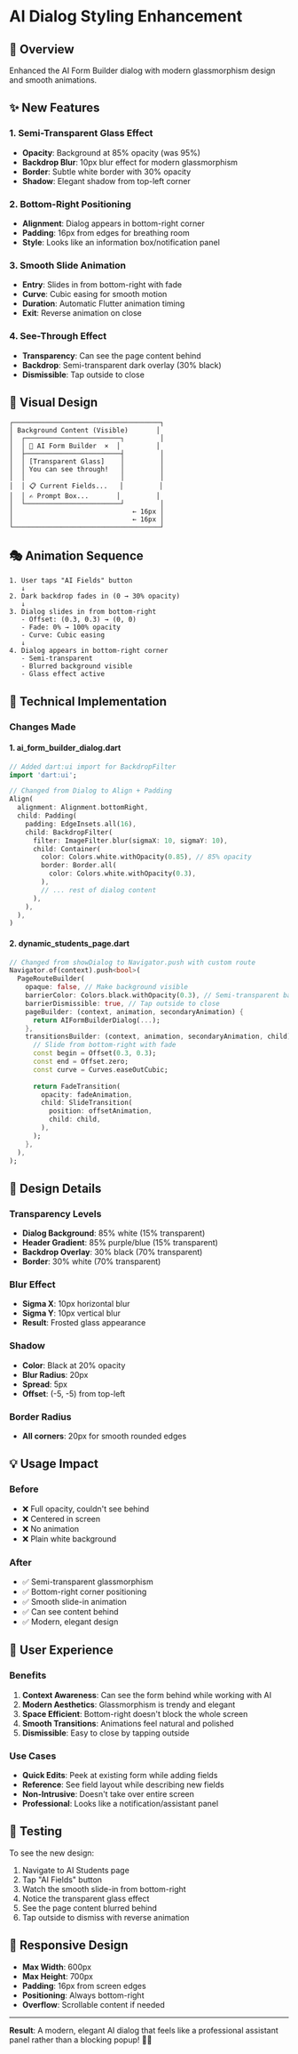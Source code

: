 # AI Dialog Styling Enhancement

## 🎨 Overview
Enhanced the AI Form Builder dialog with modern glassmorphism design and smooth animations.

## ✨ New Features

### 1. **Semi-Transparent Glass Effect**
- **Opacity**: Background at 85% opacity (was 95%)
- **Backdrop Blur**: 10px blur effect for modern glassmorphism
- **Border**: Subtle white border with 30% opacity
- **Shadow**: Elegant shadow from top-left corner

### 2. **Bottom-Right Positioning**
- **Alignment**: Dialog appears in bottom-right corner
- **Padding**: 16px from edges for breathing room
- **Style**: Looks like an information box/notification panel

### 3. **Smooth Slide Animation**
- **Entry**: Slides in from bottom-right with fade
- **Curve**: Cubic easing for smooth motion
- **Duration**: Automatic Flutter animation timing
- **Exit**: Reverse animation on close

### 4. **See-Through Effect**
- **Transparency**: Can see the page content behind
- **Backdrop**: Semi-transparent dark overlay (30% black)
- **Dismissible**: Tap outside to close

## 🎯 Visual Design

```
┌─────────────────────────────────────┐
│ Background Content (Visible)       │
│  ┌────────────────────────┐         │
│  │ 🎨 AI Form Builder  ×  │         │
│  ├────────────────────────┤         │
│  │ [Transparent Glass]    │         │
│  │ You can see through!   │         │
│  │                        │         │
│  │ 📋 Current Fields...   │         │
│  │ ✍️ Prompt Box...       │         │
│  └────────────────────────┘         │
│                              ← 16px │
│                              ← 16px │
└─────────────────────────────────────┘
```

## 🎭 Animation Sequence

```
1. User taps "AI Fields" button
   ↓
2. Dark backdrop fades in (0 → 30% opacity)
   ↓
3. Dialog slides in from bottom-right
   - Offset: (0.3, 0.3) → (0, 0)
   - Fade: 0% → 100% opacity
   - Curve: Cubic easing
   ↓
4. Dialog appears in bottom-right corner
   - Semi-transparent
   - Blurred background visible
   - Glass effect active
```

## 🔧 Technical Implementation

### Changes Made

#### 1. **ai_form_builder_dialog.dart**
```dart
// Added dart:ui import for BackdropFilter
import 'dart:ui';

// Changed from Dialog to Align + Padding
Align(
  alignment: Alignment.bottomRight,
  child: Padding(
    padding: EdgeInsets.all(16),
    child: BackdropFilter(
      filter: ImageFilter.blur(sigmaX: 10, sigmaY: 10),
      child: Container(
        color: Colors.white.withOpacity(0.85), // 85% opacity
        border: Border.all(
          color: Colors.white.withOpacity(0.3),
        ),
        // ... rest of dialog content
      ),
    ),
  ),
)
```

#### 2. **dynamic_students_page.dart**
```dart
// Changed from showDialog to Navigator.push with custom route
Navigator.of(context).push<bool>(
  PageRouteBuilder(
    opaque: false, // Make background visible
    barrierColor: Colors.black.withOpacity(0.3), // Semi-transparent backdrop
    barrierDismissible: true, // Tap outside to close
    pageBuilder: (context, animation, secondaryAnimation) {
      return AIFormBuilderDialog(...);
    },
    transitionsBuilder: (context, animation, secondaryAnimation, child) {
      // Slide from bottom-right with fade
      const begin = Offset(0.3, 0.3);
      const end = Offset.zero;
      const curve = Curves.easeOutCubic;
      
      return FadeTransition(
        opacity: fadeAnimation,
        child: SlideTransition(
          position: offsetAnimation,
          child: child,
        ),
      );
    },
  ),
);
```

## 🎨 Design Details

### Transparency Levels
- **Dialog Background**: 85% white (15% transparent)
- **Header Gradient**: 85% purple/blue (15% transparent)
- **Backdrop Overlay**: 30% black (70% transparent)
- **Border**: 30% white (70% transparent)

### Blur Effect
- **Sigma X**: 10px horizontal blur
- **Sigma Y**: 10px vertical blur
- **Result**: Frosted glass appearance

### Shadow
- **Color**: Black at 20% opacity
- **Blur Radius**: 20px
- **Spread**: 5px
- **Offset**: (-5, -5) from top-left

### Border Radius
- **All corners**: 20px for smooth rounded edges

## 💡 Usage Impact

### Before
- ❌ Full opacity, couldn't see behind
- ❌ Centered in screen
- ❌ No animation
- ❌ Plain white background

### After
- ✅ Semi-transparent glassmorphism
- ✅ Bottom-right corner positioning
- ✅ Smooth slide-in animation
- ✅ Can see content behind
- ✅ Modern, elegant design

## 🎯 User Experience

### Benefits
1. **Context Awareness**: Can see the form behind while working with AI
2. **Modern Aesthetics**: Glassmorphism is trendy and elegant
3. **Space Efficient**: Bottom-right doesn't block the whole screen
4. **Smooth Transitions**: Animations feel natural and polished
5. **Dismissible**: Easy to close by tapping outside

### Use Cases
- **Quick Edits**: Peek at existing form while adding fields
- **Reference**: See field layout while describing new fields
- **Non-Intrusive**: Doesn't take over entire screen
- **Professional**: Looks like a notification/assistant panel

## 🚀 Testing

To see the new design:
1. Navigate to AI Students page
2. Tap "AI Fields" button
3. Watch the smooth slide-in from bottom-right
4. Notice the transparent glass effect
5. See the page content blurred behind
6. Tap outside to dismiss with reverse animation

## 📱 Responsive Design

- **Max Width**: 600px
- **Max Height**: 700px
- **Padding**: 16px from screen edges
- **Positioning**: Always bottom-right
- **Overflow**: Scrollable content if needed

---

**Result**: A modern, elegant AI dialog that feels like a professional assistant panel rather than a blocking popup! 🎨✨
